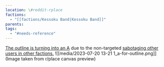```yaml
---
location: \#reddit-rplace
factions:
  - "[[factions/Kessoku Band|Kessoku Band]]"
parents: 
tags:
  - "#needs-reference"
---
```

[The outline is turning into an A](discord://discord.com/channels/1093664259273130084/1131230952119615600/1131576497048662106) due to the non-targeted [sabotaging other users in other factions.](discord://discord.com/channels/1093664259273130084/1131230952119615600/1131577051036524624)
![[media/2023-07-20 13-21 1_a-for-outline.png]]
(Image taken from r/place canvas preview)
